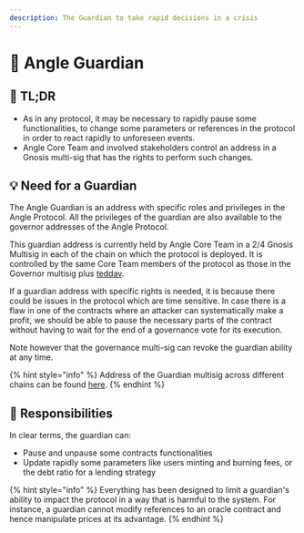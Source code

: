 ```yaml
---
description: The Guardian to take rapid decisions in a crisis
---
```


# 💂 Angle Guardian

## 🔎 TL;DR

- As in any protocol, it may be necessary to rapidly pause some functionalities, to change some parameters or references in the protocol in order to react rapidly to unforeseen events.
- Angle Core Team and involved stakeholders control an address in a Gnosis multi-sig that has the rights to perform such changes.

## 💡 Need for a Guardian

The Angle Guardian is an address with specific roles and privileges in the Angle Protocol. All the privileges of the guardian are also available to the governor addresses of the Angle Protocol.

This guardian address is currently held by Angle Core Team in a 2/4 Gnosis Multisig in each of the chain on which the protocol is deployed. It is controlled by the same Core Team members of the protocol as those in the Governor multisig plus [teddav](https://twitter.com/0xteddav).

If a guardian address with specific rights is needed, it is because there could be issues in the protocol which are time sensitive. In case there is a flaw in one of the contracts where an attacker can systematically make a profit, we should be able to pause the necessary parts of the contract without having to wait for the end of a governance vote for its execution.

Note however that the governance multi-sig can revoke the guardian ability at any time.

{% hint style="info" %}
Address of the Guardian multisig across different chains can be found [here](https://developers.angle.money/overview/smart-contracts).
{% endhint %}

## 🔘 Responsibilities

In clear terms, the guardian can:

- Pause and unpause some contracts functionalities
- Update rapidly some parameters like users minting and burning fees, or the debt ratio for a lending strategy

{% hint style="info" %}
Everything has been designed to limit a guardian's ability to impact the protocol in a way that is harmful to the system. For instance, a guardian cannot modify references to an oracle contract and hence manipulate prices at its advantage.
{% endhint %}
